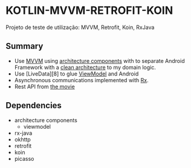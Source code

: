 # KOTLIN-MVVM-RETROFIT-KOIN
Projeto de teste de utilização: MVVM, Retrofit, Koin, RxJava 


## Summary
* Use [MVVM][1] using [architecture components][6] with to separate Android Framework with a [clean architecture][2] to my domain logic.
* Use [LiveData][8] to glue [ViewModel][9] and Android
* Asynchronous communications implemented with [Rx][3].
* Rest API from [the movie][4]

## Dependencies
* architecture components
  * viewmodel
* rx-java
* okhttp
* retrofit
* koin
* picasso

[1]: https://en.wikipedia.org/wiki/Model_View_ViewModel
[2]: http://blog.8thlight.com/uncle-bob/2012/08/13/the-clean-architecture.html
[3]: http://reactivex.io/
[4]: https://www.themoviedb.org/
[6]: https://developer.android.com/topic/libraries/architecture/index.html
[9]: https://developer.android.com/topic/libraries/architecture/viewmodel.html
